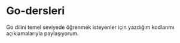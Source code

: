 # Go-dersleri
Go dilini temel seviyede öğrenmek isteyenler için yazdığım kodlarımı açıklamalarıyla paylaşıyorum.
